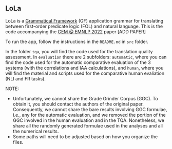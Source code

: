 ## LoLa

LoLa is a [Grammatical Framework](http://www.grammaticalframework.org/) (GF) application grammar for translating between first-order predicate logic (FOL) and natural language.
This is the code accompanying the [GEM @ EMNLP 2022](https://gem-benchmark.com/workshop) paper \[ADD PAPER\]

To run the app, follow the instructions in the `README.md` in `src` folder.

In the folder `tqa`, you will find the code used for the translation quality assessment.
In `evaluation` there are 2 subfolders: `automatic`, where you can find the code used for the automatic comparative evaluation of the 3 systems (with the correlations and IAA calculations), and `human`, where you will find the material and scripts used for the comparative human evaliation (NLI and FR tasks).

NOTE:
- Unfortunately, we cannot share the Grade Grinder Corpus (GGC). To obtain it, you should contact the authors of the original paper. Consequently, we cannot share the bare results involving GGC formulae, i.e., any for the automatic evaluation, and we removed the portion of the GGC involved in the human evaluation and in the TQA. Nonetheless, we share all the randomly generated formulae used in the analyses and all the numerical results.
- Some paths will need to be adjusted based on how you organize the files.
